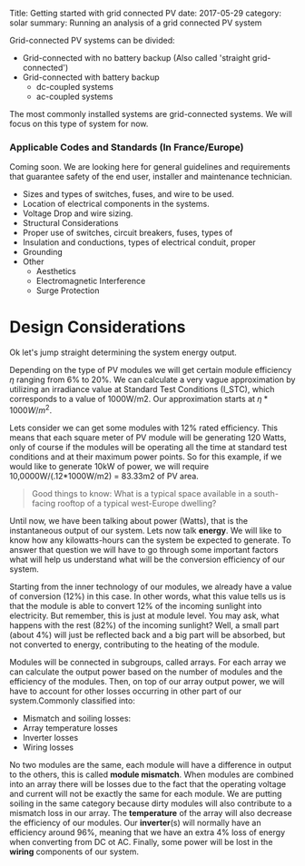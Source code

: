 Title: Getting started with grid connected PV
date: 2017-05-29
category: solar
summary: Running an analysis of a grid connected PV system
<!-- status: draft -->

Grid-connected PV systems can be divided: 

* Grid-connected with no battery backup (Also called 'straight grid-connected')
* Grid-connected with battery backup
    * dc-coupled systems
    * ac-coupled systems

The most commonly installed systems are grid-connected systems. We will
focus on this type of system for now.

### Applicable Codes and Standards (In France/Europe)

Coming soon.
We are looking here for general guidelines and requirements that
guarantee safety of the end user, installer and maintenance technician. 

* Sizes and types of switches, fuses, and wire to be used.
* Location of electrical components in the systems.
* Voltage Drop and wire sizing.
* Structural Considerations
* Proper use of switches, circuit breakers, fuses, types of
* Insulation and conductions, types of electrical conduit, proper
* Grounding
* Other
    * Aesthetics
    * Electromagnetic Interference
    * Surge Protection

# Design Considerations
Ok let's jump straight determining the system energy output.

Depending on the type of PV modules we will get certain module efficiency $\eta$ ranging from 6% to 20%. We can calculate a very vague approximation by utilizing an irradiance value at Standard Test Conditions (I_STC), which corresponds to a value of 1000W/m2. Our approximation starts at $\eta * 1000 W/m^2$.

Lets consider we can get some modules with 12% rated efficiency. This means that each square meter of PV module will be generating 120 Watts, only of course if the modules will be operating all the time at standard test conditions and at their maximum power points. So for this example, if we would like to generate 10kW of power, we will require 10,0000W/(.12*1000W/m2) = 83.33m2 of PV area.

>Good things to know: What is a typical space available in a south-facing rooftop of a typical west-Europe dwelling?

Until now, we have been talking about power (Watts), that is the instantaneous output of our system. Lets now talk **energy**. We will like to know how any kilowatts-hours can the system be expected to generate. To answer that question we will have to go through some important factors what will help us understand what will be the conversion efficiency of our system.

Starting from the inner technology of our modules, we already have a value of conversion (12%) in this case. In other words, what this value tells us is that the module is able to convert 12% of the incoming sunlight into electricity. But remember, this is just at module level. You may ask, what happens with the rest (82%) of the incoming sunlight? Well, a small part (about 4%) will just be reflected back and a big part will be absorbed, but not converted to energy, contributing to the heating of the module.

Modules will be connected in subgroups, called arrays. For each array we can calculate the output power based on the number of modules and the efficiency of the modules. Then, on top of our array output power, we will have to account for other losses occurring in other part of our system.Commonly classified into:

* Mismatch and soiling losses:
* Array temperature losses
* Inverter losses
* Wiring losses

No two modules are the same, each module will have a difference in output to the others, this is called **module mismatch**. When modules are combined into an array there will be losses due to the fact that the operating voltage and current will not be exactly the same for each module. We are putting soiling in the same category because dirty modules will also contribute to a mismatch loss in our array. The **temperature** of the array will also decrease the efficiency of our modules. Our **inverter**(s) will normally have an efficiency around 96%, meaning that we have an extra 4% loss of energy when converting from DC ot AC. Finally, some power will be lost in the **wiring** components of our system.

